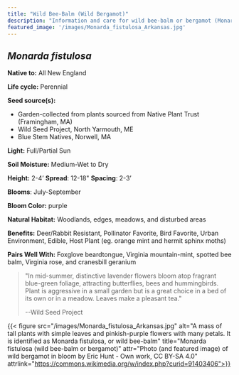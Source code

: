 ```yaml
---
title: "Wild Bee-Balm (Wild Bergamot)"
description: "Information and care for wild bee-balm or bergamot (Monarda fistulosa), sold at Red Trillium Gardens"
featured_image: '/images/Monarda_fistulosa_Arkansas.jpg'
---
```


## _Monarda fistulosa_

**Native to:**  All New England

**Life cycle:** Perennial

**Seed source(s):** 

- Garden-collected from plants sourced from Native Plant Trust (Framingham, MA)
- Wild Seed Project, North Yarmouth, ME
- Blue Stem Natives, Norwell, MA

**Light:** Full/Partial Sun

**Soil Moisture:** Medium-Wet to Dry

**Height:** 2-4’  **Spread**: 12-18"  **Spacing**: 2-3’

**Blooms**: July-September

**Bloom Color:** purple

**Natural Habitat:** Woodlands, edges, meadows, and disturbed areas

**Benefits:** Deer/Rabbit Resistant, Pollinator Favorite, Bird Favorite, Urban Environment, Edible, Host Plant (eg. orange mint and hermit sphinx moths)

**Pairs Well With:** Foxglove beardtongue, Virginia mountain-mint, spotted bee balm, Virginia rose, and cranesbill geranium

> "In mid-summer, distinctive lavender flowers bloom atop fragrant blue-green foliage, attracting butterflies, bees and hummingbirds. Plant is aggressive in a small garden but is a great choice in a bed of its own or in a meadow. Leaves make a pleasant tea."
> 
> --Wild Seed Project

{{< figure src="/images/Monarda_fistulosa_Arkansas.jpg" alt="A mass of tall plants with simple leaves and  pinkish-purple flowers with many petals. It is identified as Monarda fistulosa, or wild bee-balm" title="Monarda fistulosa (wild bee-balm or bergamot)" attr="Photo (and featured image) of wild bergamot in bloom by Eric Hunt - Own work, CC BY-SA 4.0" attrlink="https://commons.wikimedia.org/w/index.php?curid=91403406">}}
